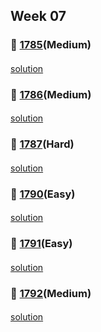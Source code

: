 ## Week 07
### 👀 [1785](https://leetcode.com/problemset/all/?search=1785&page=1)(Medium)
####
[solution]()
####
### 👀 [1786](https://leetcode.com/problemset/all/?search=1786&page=1)(Medium)
####
[solution]()
####
### 👀 [1787](https://leetcode.com/problemset/all/?search=1787&page=1)(Hard)
####
[solution]()
####
### 👀 [1790](https://leetcode.com/problemset/all/?search=1790&page=1)(Easy)
####
[solution]()
####
### 👀 [1791](https://leetcode.com/problemset/all/?search=1791&page=1)(Easy)
####
[solution]()
####
### 👀 [1792](https://leetcode.com/problemset/all/?search=1792&page=1)(Medium)
####
[solution]()
####
